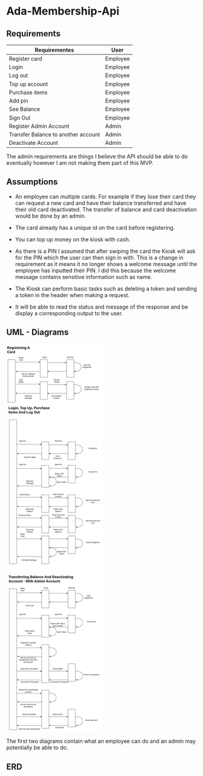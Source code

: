# Ada-Membership-Api

## Requirements

|Requirementes                          | User      |
|---                                    |---        |
|Register card                          | Employee  |
|Login                                  | Employee  |
|Log out                                | Employee  |
|Top up account                         | Employee  |
|Purchase items                         | Employee  |
|Add pin                                | Employee  |
|See Balance                            | Employee  |
|Sign Out                               | Employee  |
|Register Admin Account                 | Admin     |
|Transfer Balance to another account    | Admin     |
|Deactivate Account                     | Admin     |

The admin requirements are things I believe the API should be able to do eventually however I am not making them part of this MVP.
## Assumptions

- An employee can multiple cards. For example if they lose their card they can request a new card and have their balance  transferred and have their old card deactivated. The transfer of balance and card deactivation would be done by an admin.

- The card already has a unique id on the card before registering.
- You can top up money on the kiosk with cash.
- As there is a PIN I assumed that after swiping the card the Kiosk will ask for the PIN which the user can then sign in with. This is a change in requirement as it means it no longer shows a welcome message until the employee has inputted their PIN. I did this because the welcome message contains sensitive information such as name.
- The Kiosk can perform basic tasks such as deleting a token and sending a token in the header when making a request. 
- It will be able to read the status and message of the response and be display a corresponding output to the user.

## UML - Diagrams
![UML IMAGE](UMLAPI.png)

The first two diagrams contain what an employee can do and an admin may potentially be able to do.

## ERD
